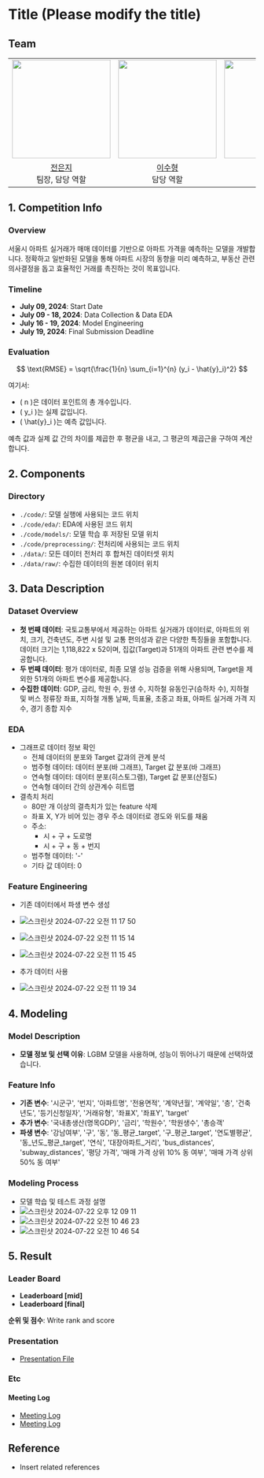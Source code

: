 # Title (Please modify the title)

## Team
<table>
  <tr>
    <td><img src="https://github.com/UpstageAILab3/upstage-ml-regression-ml2/assets/106630911/cc00f390-3789-4a05-8ace-035760a1df3f" width="200" ></td>
    <td><img src="https://github.com/UpstageAILab3/upstage-ml-regression-ml2/assets/106630911/a9f6008c-660a-49ae-9511-a2a89d38617e" width="200" ></td>
    <td><img src="https://github.com/UpstageAILab3/upstage-ml-regression-ml2/assets/106630911/7862e894-5fc7-416d-a6eb-8d319078bd58" width="200" ></td>
    <td><img src="https://github.com/UpstageAILab3/upstage-ml-regression-ml2/assets/106630911/22fe8a0c-78a8-44b1-ae09-071154098ed4" width="200" ></td>
    <td><img src="https://github.com/UpstageAILab3/upstage-ml-regression-ml2/assets/106630911/1b5b877c-eece-4e50-b9a0-a8ec43c36a88" width="200" ></td>
  </tr>
  <tr>
    <td align="center"><a href="https://github.com/UpstageAILab">전은지</a><br>팀장, 담당 역할</td>
    <td align="center"><a href="https://github.com/UpstageAILab">이수형</a><br>담당 역할</td>
    <td align="center"><a href="https://github.com/UpstageAILab">서정민</a><br>담당 역할</td>
    <td align="center"><a href="https://github.com/UpstageAILab">이지윤</a><br>담당 역할</td>
    <td align="center"><a href="https://github.com/UpstageAILab">이승미</a><br>담당 역할</td>
  </tr>
</table>

## 1. Competition Info

### Overview
서울시 아파트 실거래가 매매 데이터를 기반으로 아파트 가격을 예측하는 모델을 개발합니다. 정확하고 일반화된 모델을 통해 아파트 시장의 동향을 미리 예측하고, 부동산 관련 의사결정을 돕고 효율적인 거래를 촉진하는 것이 목표입니다.

### Timeline
- **July 09, 2024**: Start Date
- **July 09 - 18, 2024**: Data Collection & Data EDA
- **July 16 - 19, 2024**: Model Engineering
- **July 19, 2024**: Final Submission Deadline

### Evaluation
$$
\text{RMSE} = \sqrt{\frac{1}{n} \sum_{i=1}^{n} (y_i - \hat{y}_i)^2}
$$

여기서:
- \( n \)은 데이터 포인트의 총 개수입니다.
- \( y_i \)는 실제 값입니다.
- \( \hat{y}_i \)는 예측 값입니다.

예측 값과 실제 값 간의 차이를 제곱한 후 평균을 내고, 그 평균의 제곱근을 구하여 계산합니다.

## 2. Components

### Directory
- `./code/`: 모델 실행에 사용되는 코드 위치
- `./code/eda/`: EDA에 사용된 코드 위치
- `./code/models/`: 모델 학습 후 저장된 모델 위치
- `./code/preprocessing/`: 전처리에 사용되는 코드 위치
- `./data/`: 모든 데이터 전처리 후 합쳐진 데이터셋 위치
- `./data/raw/`: 수집한 데이터의 원본 데이터 위치

## 3. Data Description

### Dataset Overview
- **첫 번째 데이터**: 국토교통부에서 제공하는 아파트 실거래가 데이터로, 아파트의 위치, 크기, 건축년도, 주변 시설 및 교통 편의성과 같은 다양한 특징들을 포함합니다. 데이터 크기는 1,118,822 x 52이며, 집값(Target)과 51개의 아파트 관련 변수를 제공합니다.
- **두 번째 데이터**: 평가 데이터로, 최종 모델 성능 검증을 위해 사용되며, Target을 제외한 51개의 아파트 변수를 제공합니다.
- **수집한 데이터**: GDP, 금리, 학원 수, 원생 수, 지하철 유동인구(승하차 수), 지하철 및 버스 정류장 좌표, 지하철 개통 날짜, 득표율, 초중고 좌표, 아파트 실거래 가격 지수, 경기 종합 지수

### EDA
- 그래프로 데이터 정보 확인
  - 전체 데이터의 분포와 Target 값과의 관계 분석
  - 범주형 데이터: 데이터 분포(바 그래프), Target 값 분포(바 그래프)
  - 연속형 데이터: 데이터 분포(히스토그램), Target 값 분포(산점도)
  - 연속형 데이터 간의 상관계수 히트맵
- 결측치 처리
  - 80만 개 이상의 결측치가 있는 feature 삭제
  - 좌표 X, Y가 비어 있는 경우 주소 데이터로 경도와 위도를 채움
  - 주소:
    - 시 + 구 + 도로명
    - 시 + 구 + 동 + 번지
  - 범주형 데이터: '-'
  - 기타 값 데이터: 0

### Feature Engineering
- 기존 데이터에서 파생 변수 생성
- ![스크린샷 2024-07-22 오전 11 17 50](https://github.com/user-attachments/assets/3aa8ad37-2884-4da4-956a-a71cf1256f73)
- ![스크린샷 2024-07-22 오전 11 15 14](https://github.com/user-attachments/assets/a1d4c4e4-2edd-44e5-9ed2-efed822185bd)
- ![스크린샷 2024-07-22 오전 11 15 45](https://github.com/user-attachments/assets/ff2397e7-d7c6-4c67-9594-04927fe3cdc5)

- 추가 데이터 사용
- ![스크린샷 2024-07-22 오전 11 19 34](https://github.com/user-attachments/assets/35335d95-03ec-470b-a53b-57a919c09311)


## 4. Modeling

### Model Description
- **모델 정보 및 선택 이유**: LGBM 모델을 사용하며, 성능이 뛰어나기 때문에 선택하였습니다.

### Feature Info
- **기존 변수**: '시군구', '번지', '아파트명', '전용면적', '계약년월', '계약일', '층', '건축년도', '등기신청일자', '거래유형', '좌표X', '좌표Y', 'target'
- **추가 변수**: '국내총생산(명목GDP)', '금리', '학원수', '학원생수', '총승객'
- **파생 변수**: '강남여부', '구', '동', '동_평균_target', '구_평균_target', '연도별평균', '동_년도_평균_target', '연식', '대장아파트_거리', 'bus_distances', 'subway_distances', '평당 가격', '매매 가격 상위 10% 동 여부', '매매 가격 상위 50% 동 여부'

### Modeling Process
- 모델 학습 및 테스트 과정 설명
- ![스크린샷 2024-07-22 오후 12 09 11](https://github.com/user-attachments/assets/1c3e786e-b70b-490e-a0e4-e0aa74d693a6)
- ![스크린샷 2024-07-22 오전 10 46 23](https://github.com/user-attachments/assets/46687595-9603-437d-8584-2449b57f2fea)
- ![스크린샷 2024-07-22 오전 10 46 54](https://github.com/user-attachments/assets/f7325b81-c6ba-4492-91d1-d2ed8c60d1bb)




## 5. Result

### Leader Board
- **Leaderboard [mid]**
- **Leaderboard [final]**

**순위 및 점수**: Write rank and score

### Presentation
- [Presentation File](insert-your-presentation-file-link.pdf)

### Etc

#### Meeting Log
- [Meeting Log](https://www.notion.so/Regression-dacd070d20764a4a84cb70eb670f4205?pvs=4)
- [Meeting Log](https://www.notion.so/220c1f424a7c46daadb28d11bd2ad2a2?pvs=4)

## Reference
- Insert related references
